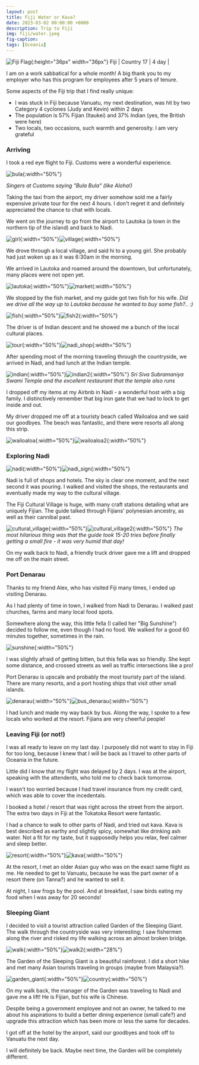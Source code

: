 ```yaml
---
layout: post
title: Fiji Water or Kava? 
date: 2023-03-02 00:00:00 +0000
description: Trip to Fiji
img: fiji/water.jpeg
fig-caption:
tags: [Oceania]
---
```


![Fiji Flag]({{site.baseurl}}/assets/img/flags/4x3/fj.svg){:height="36px" width="36px"} Fiji \| Country 17 \| 4 day \| 

I am on a work sabbatical for a whole month! A big thank you to my employer who has this program for employees after 5 years of tenure. 

Some aspects of the Fiji trip that I find really unique: 
* I was stuck in Fiji because Vanuatu, my next destination, was hit by two Category 4 cyclones (Judy and Kevin) within 2 days
* The population is 57% Fijian (Itaukei) and 37% Indian (yes, the British were here)
* Two locals, two occasions, such warmth and generosity. I am very grateful

### Arriving

I took a red eye flight to Fiji. Customs were a wonderful experience. 

![bula]({{site.baseurl}}/assets/img/fiji/bula.jpeg){:width="50%"}

*Singers at Customs saying "Bula Bula" (like Aloha!)* 

Taking the taxi from the airport, my driver somehow sold me a fairly expensive private tour for the next 4 hours. I don't regret it and definitely appreciated the chance to chat with locals. 

We went on the journey to go from the airport to Lautoka (a town in the northern tip of the island) and back to Nadi. 

![girl]({{site.baseurl}}/assets/img/fiji/girl.jpeg){:width="50%"}![village]({{site.baseurl}}/assets/img/fiji/village.jpeg){:width="50%"}

We drove through a local village, and said hi to a young girl. She probably had just woken up as it was 6:30am in the morning. 

We arrived in Lautoka and roamed around the downtown, but unfortunately, many places were not open yet. 

![lautoka]({{site.baseurl}}/assets/img/fiji/lautoka.jpeg){:width="50%"}![market]({{site.baseurl}}/assets/img/fiji/market.jpeg){:width="50%"}

We stopped by the fish market, and my guide got two fish for his wife. *Did we drive all the way up to Lautoka because he wanted to buy some fish?.. :)*

![fish]({{site.baseurl}}/assets/img/fiji/fish.jpeg){:width="50%"}![fish2]({{site.baseurl}}/assets/img/fiji/fish2.jpeg){:width="50%"}

The driver is of Indian descent and he showed me a bunch of the local cultural places. 

![tour]({{site.baseurl}}/assets/img/fiji/tour.jpeg){:width="50%"}![nadi_shop]({{site.baseurl}}/assets/img/fiji/nadi_shop.jpeg){:width="50%"}

After spending most of the morning traveling through the countryside, we arrived in Nadi, and had lunch at the Indian temple. 

![indian]({{site.baseurl}}/assets/img/fiji/indian.jpeg){:width="50%"}![indian2]({{site.baseurl}}/assets/img/fiji/indian2.jpeg){:width="50%"}
*Sri Siva Subramaniya Swami Temple and the excellent restaurant that the temple also runs*

I dropped off my items at my Airbnb in Nadi - a wonderful host with a big family. I distinctively remember that big iron gate that we had to lock to get inside and out. 

My driver dropped me off at a touristy beach called Wailoaloa and we said our goodbyes. The beach was fantastic, and there were resorts all along this strip.

![wailoaloa]({{site.baseurl}}/assets/img/fiji/wailoaloa.jpeg){:width="50%"}![wailoaloa2]({{site.baseurl}}/assets/img/fiji/wailoaloa2.jpeg){:width="50%"}

### Exploring Nadi

![nadi]({{site.baseurl}}/assets/img/fiji/nadi.jpeg){:width="50%"}![nadi_sign]({{site.baseurl}}/assets/img/fiji/nadi_sign.jpeg){:width="50%"}

Nadi is full of shops and hotels. The sky is clear one moment, and the next second it was pouring. I walked and visited the shops, the restaurants and eventually made my way to the cultural village. 

The Fiji Cultural Village is huge, with many craft stations detailing what are uniquely Fijian. The guide talked through Fijians' polynesian ancestry, as well as their cannibal past.  

![cultural_village]({{site.baseurl}}/assets/img/fiji/cultural_village.jpeg){:width="50%"}![cultural_village2]({{site.baseurl}}/assets/img/fiji/cultural_village2.jpeg){:width="50%"}
*The most hilarious thing was that the guide took 15-20 tries before finally getting a small fire - it was very humid that day!*

On my walk back to Nadi, a friendly truck driver gave me a lift and dropped me off on the main street.  

### Port Denarau 

Thanks to my friend Alex, who has visited Fiji many times, I ended up visiting Denarau. 

As I had plenty of time in town, I walked from Nadi to Denarau. I walked past churches, farms and many local food spots. 

Somewhere along the way, this little fella (I called her "Big Sunshine") decided to follow me, even though I had no food. We walked for a good 60 minutes together, sometimes in the rain. 

![sunshine]({{site.baseurl}}/assets/img/fiji/sunshine.jpeg){:width="50%"}

I was slightly afraid of getting bitten, but this fella was so friendly. She kept some distance, and crossed streets as well as traffic intersections like a pro!

Port Denarau is upscale and probably the most touristy part of the island. There are many resorts, and a port hosting ships that visit other small islands. 

![denarau]({{site.baseurl}}/assets/img/fiji/denarau.jpeg){:width="50%"}![bus_denarau]({{site.baseurl}}/assets/img/fiji/bus_denarau.jpeg){:width="50%"}

I had lunch and made my way back by bus. Along the way, I spoke to a few locals who worked at the resort. Fijians are very cheerful people!

### Leaving Fiji (or not!)

I was all ready to leave on my last day. I purposely did not want to stay in Fiji for too long, because I knew that I will be back as I travel to other parts of Oceania in the future. 

Little did I know that my flight was delayed by 2 days. I was at the airport, speaking with the attendents, who told me to check back tomorrow. 

I wasn't too worried because I had travel insurance from my credit card, which was able to cover the incedentals. 

I booked a hotel / resort that was right across the street from the airport. The extra two days in Fiji at the Tokatoka Resort were fantastic. 

I had a chance to walk to other parts of Nadi, and tried out kava. Kava is best described as earthy and slightly spicy, somewhat like drinking ash water. Not a fit for my taste, but it supposedly helps you relax, feel calmer and sleep better. 

![resort]({{site.baseurl}}/assets/img/fiji/resort.jpeg){:width="50%"}![kava]({{site.baseurl}}/assets/img/fiji/kava.jpeg){:width="50%"}

At the resort, I met an older Asian guy who was on the exact same flight as me. He needed to get to Vanuatu, because he was the part owner of a resort there (on Tanna?) and he wanted to sell it. 

At night, I saw frogs by the pool. And at breakfast, I saw birds eating my food when I was away for 20 seconds!

### Sleeping Giant

I decided to visit a tourist attraction called Garden of the Sleeping Giant. The walk through the countryside was very interesting; I saw fishermen along the river and risked my life walking across an almost broken bridge.

![walk]({{site.baseurl}}/assets/img/fiji/walk.jpeg){:width="50%"}![walk2]({{site.baseurl}}/assets/img/fiji/walk2.jpeg){:width="28%"}

The Garden of the Sleeping Giant is a beautiful rainforest. I did a short hike and met many Asian tourists traveling in groups (maybe from Malaysia?). 

![garden_giant]({{site.baseurl}}/assets/img/fiji/garden_giant.jpeg){:width="50%"}![country]({{site.baseurl}}/assets/img/fiji/country.jpeg){:width="50%"}

On my walk back, the manager of the Garden was traveling to Nadi and gave me a lift! He is Fijian, but his wife is Chinese. 

Despite being a government employee and not an owner, he talked to me about his aspirations to build a better dining experience (small cafe?) and upgrade this attraction which has been more or less the same for decades. 

I got off at the hotel by the airport, said our goodbyes and took off to Vanuatu the next day.  

I will definitely be back. Maybe next time, the Garden will be completely different. 
